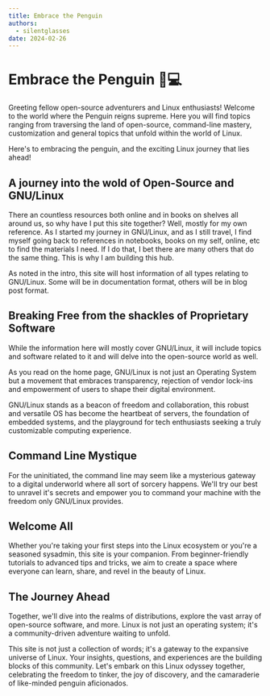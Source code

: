 ```yaml
---
title: Embrace the Penguin
authors:
  - silentglasses
date: 2024-02-26
---
```


# Embrace the Penguin 🐧💻

Greeting fellow open-source adventurers and Linux enthusiasts! Welcome to the world where the Penguin reigns supreme. Here you will find topics ranging from traversing the land of open-source, command-line mastery, customization and general topics that unfold within the world of Linux.

Here's to embracing the penguin, and the exciting Linux journey that lies ahead!
<!-- more -->
## A journey into the wold of Open-Source and GNU/Linux

There an countless resources both online and in books on shelves all around us, so why have I put this site together?  Well, mostly for my own reference. As I started my journey in GNU/Linux, and as I still travel, I find myself going back to references in notebooks, books on my self, online, etc to find the materials I need. If I do that, I bet there are many others that do the same thing. This is why I am building this hub.

As noted in the intro, this site will host information of all types relating to GNU/Linux. Some will be in documentation format, others will be in blog post format.

## Breaking Free from the shackles of Proprietary Software

While the information here will mostly cover GNU/Linux, it will include topics and software related to it and will delve into the open-source world as well.

As you read on the home page, GNU/Linux is not just an Operating System but a movement that embraces transparency, rejection of vendor lock-ins and empowerment of users to shape their digital environment.

GNU/Linux stands as a beacon of freedom and collaboration, this robust and versatile OS has become the heartbeat of servers, the foundation of embedded systems, and the playground for tech enthusiasts seeking a truly customizable computing experience.

## Command Line Mystique

For the uninitiated, the command line may seem like a mysterious gateway to a digital underworld where all sort of sorcery happens. We'll try our best to unravel it's secrets and empower you to command your machine with the freedom only GNU/Linux provides.

## Welcome All

Whether you're taking your first steps into the Linux ecosystem or you're a seasoned sysadmin, this site is your companion. From beginner-friendly tutorials to advanced tips and tricks, we aim to create a space where everyone can learn, share, and revel in the beauty of Linux.

## The Journey Ahead

Together, we'll dive into the realms of distributions, explore the vast array of open-source software, and more. Linux is not just an operating system; it's a community-driven adventure waiting to unfold.

This site is not just a collection of words; it's a gateway to the expansive universe of Linux. Your insights, questions, and experiences are the building blocks of this community. Let's embark on this Linux odyssey together, celebrating the freedom to tinker, the joy of discovery, and the camaraderie of like-minded penguin aficionados.
